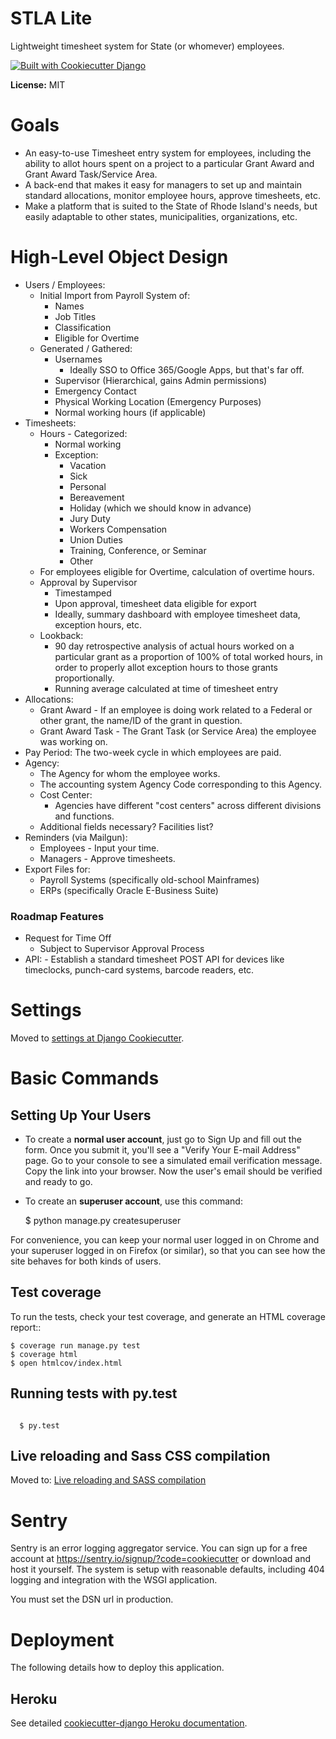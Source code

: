 STLA Lite
=========

Lightweight timesheet system for State (or whomever) employees.

[![Built with Cookiecutter Django](https://img.shields.io/badge/built%20with-Cookiecutter%20Django-ff69b4.svg)](https://github.com/pydanny/cookiecutter-django/)


**License:** MIT

# Goals

- An easy-to-use Timesheet entry system for employees, including the ability to allot hours spent on a project to a particular Grant Award and Grant Award Task/Service Area. 
- A back-end that makes it easy for managers to set up and maintain standard allocations, monitor employee hours, approve timesheets, etc. 
- Make a platform that is suited to the State of Rhode Island's needs, but easily adaptable to other states, municipalities, organizations, etc.


# High-Level Object Design

- Users / Employees:
	- Initial Import from Payroll System of:
		- Names
		- Job Titles
		- Classification
		- Eligible for Overtime
	- Generated / Gathered:
		- Usernames
		    - Ideally SSO to Office 365/Google Apps, but that's far off.
		- Supervisor (Hierarchical, gains Admin permissions)
		- Emergency Contact
		- Physical Working Location (Emergency Purposes)
		- Normal working hours (if applicable)
- Timesheets: 
	- Hours - Categorized:
		- Normal working
		- Exception: 
			- Vacation
			- Sick
			- Personal
			- Bereavement
			- Holiday (which we should know in advance) 
			- Jury Duty
			- Workers Compensation
			- Union Duties
			- Training, Conference, or Seminar
			- Other
	- For employees eligible for Overtime, calculation of overtime hours.
	- Approval by Supervisor
		- Timestamped
		- Upon approval, timesheet data eligible for export
		- Ideally, summary dashboard with employee timesheet data, exception hours, etc. 
	- Lookback:
	    - 90 day retrospective analysis of actual hours worked on a particular grant as a proportion of 100% of total worked hours, in order to properly allot exception hours to those grants proportionally. 
	    - Running average calculated at time of timesheet entry
- Allocations:
	- Grant Award - If an employee is doing work related to a Federal or other grant, the name/ID of the grant in question. 
	- Grant Award Task - The Grant Task (or Service Area) the employee was working on. 
- Pay Period: The two-week cycle in which employees are paid.
- Agency:
    - The Agency for whom the employee works.
    - The accounting system Agency Code corresponding to this Agency.
    - Cost Center:
        - Agencies have different "cost centers" across different divisions and functions. 
    - Additional fields necessary? Facilities list? 
- Reminders (via Mailgun):
	- Employees - Input your time.
	- Managers - Approve timesheets.
- Export Files for:
	- Payroll Systems (specifically old-school Mainframes)
	- ERPs (specifically Oracle E-Business Suite)

### Roadmap Features
- Request for Time Off
    - Subject to Supervisor Approval Process
- API: 
        - Establish a standard timesheet POST API for devices like timeclocks, punch-card systems, barcode readers, etc.


# Settings

Moved to [settings at Django Cookiecutter](http://cookiecutter-django.readthedocs.io/en/latest/settings.html). 


# Basic Commands

## Setting Up Your Users

- To create a **normal user account**, just go to Sign Up and fill out the form. Once you submit it, you'll see a "Verify Your E-mail Address" page. Go to your console to see a simulated email verification message. Copy the link into your browser. Now the user's email should be verified and ready to go.

- To create an **superuser account**, use this command:

    $ python manage.py createsuperuser

For convenience, you can keep your normal user logged in on Chrome and your superuser logged in on Firefox (or similar), so that you can see how the site behaves for both kinds of users.

## Test coverage

To run the tests, check your test coverage, and generate an HTML coverage report::

    $ coverage run manage.py test
    $ coverage html
    $ open htmlcov/index.html

## Running tests with py.test

```

  $ py.test
```

## Live reloading and Sass CSS compilation

Moved to: [Live reloading and SASS compilation](http://cookiecutter-django.readthedocs.io/en/latest/live-reloading-and-sass-compilation.html)


# Sentry

Sentry is an error logging aggregator service. You can sign up for a free account at  https://sentry.io/signup/?code=cookiecutter  or download and host it yourself.
The system is setup with reasonable defaults, including 404 logging and integration with the WSGI application.

You must set the DSN url in production.


# Deployment

The following details how to deploy this application.


## Heroku

See detailed [cookiecutter-django Heroku documentation](http://cookiecutter-django.readthedocs.io/en/latest/deployment-on-heroku.html).




